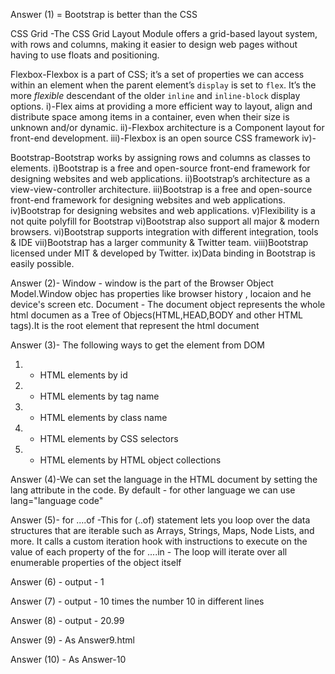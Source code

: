 Answer (1) = Bootstrap is better than the CSS

CSS Grid -The CSS Grid Layout Module offers a grid-based layout system, with rows and columns, making it easier to design web pages without having to use floats and positioning.

Flexbox-Flexbox is a part of CSS; it’s a set of properties we can access within an element when the parent element’s `display` is set to `flex`. It’s the more _flexible_ descendant of the older `inline` and `inline-block` display options.
i)-Flex aims at providing a more efficient way to layout, align and distribute space among items in a container, even when their size is unknown and/or dynamic.
ii)-Flexbox architecture is a Component layout for front-end development.
iii)-Flexbox is an open source CSS framework
iv)-

Bootstrap-Bootstrap works by assigning rows and columns as classes to elements.
i)Bootstrap is a free and open-source front-end framework for designing websites and web applications.
ii)Bootstrap’s architecture as a view-view-controller architecture.
iii)Bootstrap is a free and open-source front-end framework for designing websites and web applications.
iv)Bootstrap for designing websites and web applications.
v)Flexibility is a not quite polyfill for Bootstrap
vi)Bootstrap also support all major & modern browsers.
vi)Bootstrap supports integration with different integration, tools & IDE
vii)Bootstrap has a larger community & Twitter team.
viii)Bootstrap licensed under MIT & developed by Twitter.
ix)Data binding in Bootstrap is easily possible.

Answer (2)-
Window - window is the part of the Browser Object Model.Window objec has properties like browser history , locaion and he device's screen etc.
Document - The document object represents the whole html documen as a Tree of Objecs(HTML,HEAD,BODY and other HTML tags).It is the root element that represent the html document

Answer (3)- The following ways to get the element from DOM

1. - HTML elements by id
2. - HTML elements by tag name
3. - HTML elements by class name
4. - HTML elements by CSS selectors
5. - HTML elements by HTML object collections

Answer (4)-We can set the language in the HTML document by setting the lang attribute in the code.
By default - <html lang="en">
for other language we can use lang="language code"

Answer (5)-
for ....of -This for (..of) statement lets you loop over the data structures that are iterable such as Arrays, Strings, Maps, Node Lists, and more. It calls a custom iteration hook with instructions to execute on the value of each property of the
for ....in - The loop will iterate over all enumerable properties of the object itself

Answer (6) - output - 1

Answer (7) - output - 10 times the number 10 in different lines

Answer (8) - output - 20.99

Answer (9) - As Answer9.html

Answer (10) - As Answer-10
